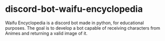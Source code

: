 # discord-bot-waifu-encyclopedia
Waifu Encyclopedia is a discord bot made in python, for educational purposes. The goal is to develop a bot capable of receiving characters from Animes and returning a valid image of it.
